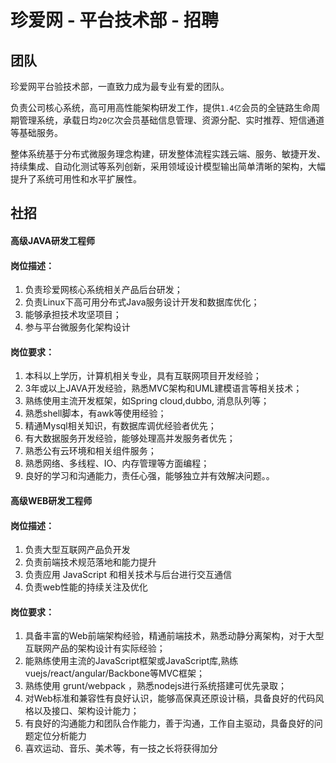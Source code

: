 # 珍爱网 - 平台技术部 - 招聘

## 团队

珍爱网平台验技术部，一直致力成为最专业有爱的团队。

负责公司核心系统，高可用高性能架构研发工作，提供`1.4亿`会员的全链路生命周期管理系统，承载日均`20亿`次会员基础信息管理、资源分配、实时推荐、短信通道等基础服务。

整体系统基于分布式微服务理念构建，研发整体流程实践云端、服务、敏捷开发、持续集成、自动化测试等系列创新，采用领域设计模型输出简单清晰的架构，大幅提升了系统可用性和水平扩展性。

## 社招

#### 高级JAVA研发工程师 

#### 岗位描述：

1. 负责珍爱网核心系统相关产品后台研发； 
2. 负责Linux下高可用分布式Java服务设计开发和数据库优化； 
3. 能够承担技术攻坚项目； 
4. 参与平台微服务化架构设计

#### 岗位要求：
1. 本科以上学历，计算机相关专业，具有互联网项目开发经验； 
2. 3年或以上JAVA开发经验，熟悉MVC架构和UML建模语言等相关技术； 
3. 熟练使用主流开发框架，如Spring cloud,dubbo, 消息队列等； 
4. 熟悉shell脚本，有awk等使用经验；
5. 精通Mysql相关知识，有数据库调优经验者优先； 
6. 有大数据服务开发经验，能够处理高并发服务者优先； 
7. 熟悉公有云环境和相关组件服务；
7. 熟悉网络、多线程、IO、内存管理等方面编程； 
8. 良好的学习和沟通能力，责任心强，能够独立并有效解决问题。。

#### 高级WEB研发工程师 
#### 岗位描述：

1. 负责大型互联网产品负开发
2. 负责前端技术规范落地和能力提升
3. 负责应用 JavaScript 和相关技术与后台进行交互通信
4. 负责web性能的持续关注及优化

#### 岗位要求：

1. 具备丰富的Web前端架构经验，精通前端技术，熟悉动静分离架构，对于大型互联网产品的架构设计有实际经验；
2. 能熟练使用主流的JavaScript框架或JavaScript库,熟练vuejs/react/angular/Backbone等MVC框架；
3. 熟练使用 grunt/webpack ，熟悉nodejs进行系统搭建可优先录取；
4. 对Web标准和兼容性有良好认识，能够高保真还原设计稿，具备良好的代码风格以及接口、架构设计能力；
5. 有良好的沟通能力和团队合作能力，善于沟通，工作自主驱动，具备良好的问题定位分析能力
6. 喜欢运动、音乐、美术等，有一技之长将获得加分

